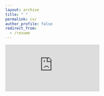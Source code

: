 ```yaml
---
layout: archive
title: " "
permalink: cv/
author_profile: false
redirect_from:
  - /resume
---
```


<embed src="https://ewanxiong.github.io/files/YifanXiong CV.pdf" type="application/pdf" />

